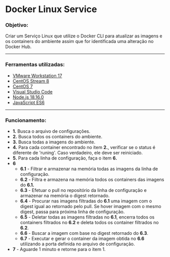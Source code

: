 <h1>Docker Linux Service</h1>

<h3>Objetivo:</h3>
Criar um Serviço Linux que utilize o Docker CLI para atualizar as imagens e os containers do ambiente assim que for identificada uma alteração no Docker Hub.

------------
<h3>Ferramentas utilizadas:</h3>

-  [VMware Workstation 17](https://www.vmware.com/br/products/workstation-player/workstation-player-evaluation.html "VMware Workstation 17")
-  [CentOS Stream 8](https://www.centos.org/centos-stream/ "CentOS Stream 8")
-  [CentOS 7](https://www.centos.org/download/ "CentOS Stream 8")
-  [Visual Studio Code](https://code.visualstudio.com/ "Visual Studio Code")
-  [Node.js 18.16.0](https://nodejs.org/en "Node.js 18.16.0")
-  [JavaScript ES6](https://developer.mozilla.org/pt-BR/docs/Web/JavaScript "Node.js 18.16.0")
------------

<h3>Funcionamento:</h3>

- **1.** Busca o arquivo de configurações.
- **2.** Busca todos os containers do ambiente.
- **3.** Busca todas a imagens do ambiente.
- **4.** Para cada container encontrado no item **2.**, verificar se o status é diferente de 'runing'. Caso verdadeiro, ele deve ser reiniciado.
- **5.** Para cada linha de configuração, faça o item **6.**
- **6**
  - **6.1** - Filtrar e armazenar na memória todas as imagens da linha de configuração.
  - **6.2** - Filtra e armazena na memória todos os containers das imagens do  **6.1.**
  - **6.3** - Efetuar o pull no repositório da linha de configuração e armazenar na memória o digest retornado.
  - **6.4** - Procurar nas imagens filtradas do **6.1** uma imagem com o digest igual ao retornado pelo pull. Se hover imagem com o mesmo digest, passa para próxima linha de configuração.
  - **6.5** - Deletar todas as imagens filtradas no **6.1**, encerra todos os containers filtrados no **6.2** e deleta todos os container filtrados no **6.2**.
  - **6.6** - Buscar a imagem com base no digest retornado do **6.3**.
  - **6.7** - Executar e gerar o container da imagem obtida no **6.6** utilizando a porta definida no arquivo de configuração.
- **7** - Aguarde 1 minuto e retorne para o item 1. 
